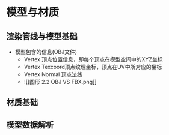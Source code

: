 # 模型与材质


## 渲染管线与模型基础
- 模型包含的信息(OBJ文件)
	- Vertex 顶点位置信息，即每个顶点在模型空间中的XYZ坐标
	- Vertex Texcoord顶点纹理坐标，顶点在UV中所对应的坐标
	- Vertex Normal 顶点法线
	- ![[图形 2.2 OBJ VS FBX.png]]




## 材质基础




## 模型数据解析
